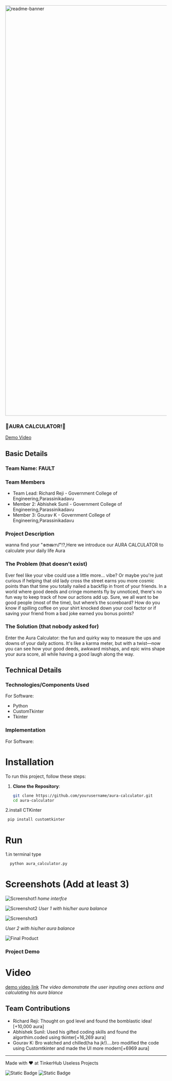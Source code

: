 <img width="1280" alt="readme-banner" src="https://github.com/user-attachments/assets/35332e92-44cb-425b-9dff-27bcf1023c6c">

### 🎯AURA CALCULATOR!🗿
[Demo Video](https://www.youtube.com/watch?v=25jjvBbx4Mw&ab_channel=POKER)


## Basic Details
### Team Name: FAULT


### Team Members
- Team Lead: Richard Reji - Government College of Engineering,Parassinikadavu
- Member 2: Abhishek Sunil - Government College of Engineering,Parassinikadavu
- Member 3: Gourav K - Government College of Engineering,Parassinikadavu

### Project Description
wanna find your "തേജസ്‌"!?,Here we introduce our AURA CALCULATOR to calculate your daily life Aura

### The Problem (that doesn't exist)
Ever feel like your vibe could use a little more... vibe? Or maybe you're just curious if helping that old lady cross the street earns you more cosmic points than that time you totally nailed a backflip in front of your friends. In a world where good deeds and cringe moments fly by unnoticed, there's no fun way to keep track of how our actions add up. Sure, we all want to be good people (most of the time), but where’s the scoreboard? How do you know if spilling coffee on your shirt knocked down your cool factor or if saving your friend from a bad joke earned you bonus points?




### The Solution (that nobody asked for)
Enter the Aura Calculator: the fun and quirky way to measure the ups and downs of your daily actions. It's like a karma meter, but with a twist—now you can see how your good deeds, awkward mishaps, and epic wins shape your aura score, all while having a good laugh along the way.

## Technical Details
### Technologies/Components Used
For Software:
- Python
- CustomTkinter
- Tkinter


### Implementation
For Software:
# Installation
To run this project, follow these steps:

1. **Clone the Repository**:
   ```bash
   git clone https://github.com/yourusername/aura-calculator.git
   cd aura-calculator
2.install CTKinter
 ```bash
  pip install customtkinter
```
# Run
1.in terminal type
```bash
  python aura_calculator.py
```

# Screenshots (Add at least 3)
![Screenshot1](https://github.com/user-attachments/assets/a41b03b0-9639-4e9c-bf53-dea72c9712a5)
*home interfce*

![Screenshot2](https://github.com/user-attachments/assets/dada1280-9e85-4f31-9e01-e12c98c72cfd)
*User 1 with his/her aura balance*


![Screenshot3](https://github.com/user-attachments/assets/da580313-271e-4c77-895f-81dd320198ff)

*User 2 with his/her aura balance* 


![Final Product](https://github.com/user-attachments/assets/ea185eae-79f0-41d5-b049-344446c0213d)


### Project Demo
# Video
[demo video link](https://youtu.be/25jjvBbx4Mw)
*The video demonstrate the user inputing ones actions and calculating his aura blance*


## Team Contributions
- Richard Reji: Thought on god level and found the bomblastic idea! [+10,000 aura]
- Abhishek Sunil: Used his gifted coding skills and found the algorthim.coded using tkinter[+16,269 aura]
- Gourav K: Bro watched and chilled(ha ha jk!)....bro modified the code using Customtkinter and made the UI more modern[+6969 aura]

---
Made with ❤️ at TinkerHub Useless Projects 

![Static Badge](https://img.shields.io/badge/TinkerHub-24?color=%23000000&link=https%3A%2F%2Fwww.tinkerhub.org%2F)
![Static Badge](https://img.shields.io/badge/UselessProject--24-24?link=https%3A%2F%2Fwww.tinkerhub.org%2Fevents%2FQ2Q1TQKX6Q%2FUseless%2520Projects)




